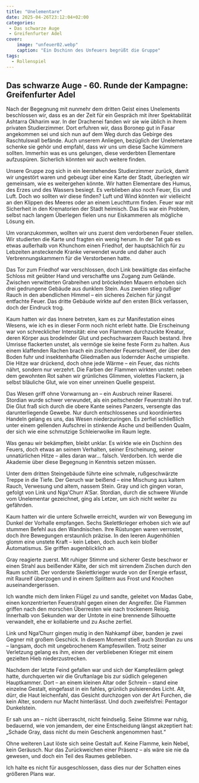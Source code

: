 ```yaml
---
title: "Unelementare"
date: 2025-04-26T23:12:04+02:00
categories:
 - Das schwarze Auge
 - Greifenfurter Adel
cover:
    image: "unfeuer02.webp"
    caption: "Ein Dschinn des Unfeuers begrüßt die Gruppe"
tags:
  - Rollenspiel
---
```


## Das schwarze Auge - 60. Runde der Kampagne: Greifenfurter Adel

Nach der Begegnung mit nunmehr dem dritten Geist eines Unelements beschlossen wir, dass es an der Zeit für ein Gespräch mit ihrer Spektabilität Ashtarra Okharim war. In der Drachenei fanden wir sie wie üblich in ihrem privaten Studierzimmer. Dort erfuhren wir, dass Boronep gut in Fasar angekommen sei und sich nun auf dem Weg durch das Gebirge des Raschtulswall befände. Auch unserem Anliegen, bezüglich der Unelemetare schenke sie gehör und empfahl, dass wir uns um diese Sache kümmern sollten. Immerhin was es uns gelungen, diese verderbten Elementare aufzuspüren. Sicherlich könnten wir auch weitere finden.

Unsere Gruppe zog sich in ein leerstehendes Studierzimmer zurück, damit wir ungestört waren und gebeugt über eine Karte der Stadt, überlegten wir gemeinsam, wie es weitergehen könnte. Wir hatten Elementare des Humus, des Erzes und des Wassers besiegt. Es verblieben also noch Feuer, Eis und Luft. Doch wo sollten wir diese finden? Luft und Wind könnten wir vielleicht an den Klippen des Meeres oder an einem Leuchtturm finden. Feuer war mit Sicherheit in den Krematorien der Stadt heimisch. Das Eis war ein Problem, selbst nach langem Überlegen fielen uns nur Eiskammeren als mögliche Lösung ein.

Um voranzukommen, wollten wir uns zuerst dem verdorbenen Feuer stellen. Wir studierten die Karte und fragten ein wenig herum. In der Tat gab es etwas außerhalb von Khunchom einen Friedhof, der hauptsächlich für zu Lebzeiten ansteckende Kranke verwendet wurde und daher auch Verbrennungskammern für die Verstorbenen hatte.

Das Tor zum Friedhof war verschlossen, doch Link bewältigte das einfache Schloss mit geübter Hand und verschaffte uns Zugang zum Gelände. Zwischen verwitterten Grabreihen und bröckelnden Mauern erhoben sich drei gedrungene Gebäude aus dunklem Stein. Aus zweien stieg rußiger Rauch in den abendlichen Himmel – ein sicheres Zeichen für jüngst entfachte Feuer. Das dritte Gebäude wirkte auf den ersten Blick verlassen, doch der Eindruck trog.

Kaum hatten wir das Innere betreten, kam es zur Manifestation eines Wesens, wie ich es in dieser Form noch nicht erlebt hatte. Die Erscheinung war von schrecklicher Intensität: eine von Flammen durchzuckte Kreatur, deren Körper aus brodelnder Glut und pechschwarzem Rauch bestand. Ihre Umrisse flackerten unstet, als vermöge sie keine feste Form zu halten. Aus einem klaffenden Rachen brach ein zischender Feuerschweif, der über den Boden fuhr und insektenhafte Gliedmaßen aus lodernder Asche umspielte. Die Hitze war drückend, doch ohne jede Wärme – ein Feuer, das nichts nährt, sondern nur verzehrt. Die Farben der Flammen wirkten unstet: neben dem gewohnten Rot sahen wir grünliches Glimmen, violettes Flackern, ja selbst bläuliche Glut, wie von einer unreinen Quelle gespeist.

Das Wesen griff ohne Vorwarnung an – ein Ausbruch reiner Raserei. Stordian wurde schwer verwundet, als ein peitschender Feuerstrahl ihn traf. Die Glut fraß sich durch die obere Kante seines Panzers, versengte das darunterliegende Gewebe. Nur durch entschlossenes und koordiniertes Handeln gelang es uns, das Wesen niederzuringen. Es zerfiel schließlich unter einem gellenden Aufschrei in stinkende Asche und beißenden Qualm, der sich wie eine schmutzige Schleierwolke im Raum legte.

Was genau wir bekämpften, bleibt unklar. Es wirkte wie ein Dschinn des Feuers, doch etwas an seinem Verhalten, seiner Erscheinung, seiner unnatürlichen Hitze – alles daran war... falsch. Verdorben. Ich werde die Akademie über diese Begegnung in Kenntnis setzen müssen.

Unter dem dritten Steingebäude führte eine schmale, rußgeschwärzte Treppe in die Tiefe. Der Geruch war beißend – eine Mischung aus kaltem Rauch, Verwesung und altem, nassem Stein. Gray und ich gingen voran, gefolgt von Link und Nga'Churr A’Sar. Stordian, durch die schwere Wunde vom Unelementar gezeichnet, ging als Letzer, um sich nicht weiter zu gefährden.

Kaum hatten wir die untere Schwelle erreicht, wurden wir von Bewegung im Dunkel der Vorhalle empfangen. Sechs Skelettkrieger erhoben sich wie auf stummen Befehl aus den Wandnischen. Ihre Rüstungen waren verrostet, doch ihre Bewegungen erstaunlich präzise. In den leeren Augenhöhlen glomm eine unstete Kraft – kein Leben, doch auch kein bloßer Automatismus. Sie griffen augenblicklich an.

Gray reagierte zuerst. Mit ruhiger Stimme und sicherer Geste beschwor er einen Strahl aus beißender Kälte, der sich mit sirrendem Zischen durch den Raum schnitt. Der vorderste Skelettkrieger wurde von der Energie erfasst, mit Raureif überzogen und in einem Splittern aus Frost und Knochen auseinandergerissen.

Ich wandte mich dem linken Flügel zu und sandte, geleitet von Madas Gabe, einen konzentrierten Feuerstrahl gegen einen der Angreifer. Die Flammen griffen nach den morschen Überresten wie nach trockenem Reisig. Innerhalb von Sekunden war der Untote in eine brennende Silhouette verwandelt, ehe er kollabierte und zu Asche zerfiel.

Link und Nga’Churr gingen mutig in den Nahkampf über, banden je zwei Gegner mit großem Geschick. In diesem Moment stieß auch Stordian zu uns – langsam, doch mit ungebrochenem Kampfeswillen. Trotz seiner Verletzung gelang es ihm, einen der verbliebenen Krieger mit einem gezielten Hieb niederzustrecken.

Nachdem der letzte Feind gefallen war und sich der Kampfeslärm gelegt hatte, durchquerten wir die Gruftanlage bis zur südlich gelegenen Hauptkammer. Dort – an einem kleinen Altar oder Schrein – stand eine einzelne Gestalt, eingefasst in ein fahles, grünlich pulsierendes Licht. Alt, dürr, die Haut leichenfahl, das Gesicht durchzogen von der Art Furchen, die kein Alter, sondern nur Macht hinterlässt. Und doch zweifelsfrei: Pentagor Dunkelstein.

Er sah uns an – nicht überrascht, nicht feindselig. Seine Stimme war ruhig, bedauernd, wie von jemandem, der eine Entscheidung längst akzeptiert hat:
„Schade Gray, dass nicht du mein Geschenk angenommen hast.“

Ohne weiteren Laut löste sich seine Gestalt auf. Keine Flamme, kein Nebel, kein Geräusch. Nur das Zurückweichen einer Präsenz – als wäre sie nie da gewesen, und doch ein Teil des Raumes geblieben.

Ich halte es nicht für ausgeschlossen, dass dies nur der Schatten eines größeren Plans war.
